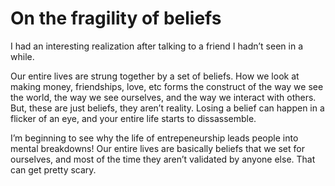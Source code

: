 # On the fragility of beliefs


I had an interesting realization after talking to a friend I hadn’t seen in a
while.

Our entire lives are strung together by a set of beliefs. How we look at
making money, friendships, love, etc forms the construct of the way we see the
world, the way we see ourselves, and the way we interact with others. But,
these are just beliefs, they aren’t reality. Losing a belief can happen in a
flicker of an eye, and your entire life starts to dissassemble.

I’m beginning to see why the life of entrepeneurship leads people into mental
breakdowns! Our entire lives are basically beliefs that we set for ourselves,
and most of the time they aren’t validated by anyone else. That can get pretty
scary.

